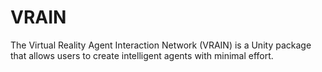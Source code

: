 # VRAIN
The Virtual Reality Agent Interaction Network (VRAIN) is a Unity package that allows users to create intelligent agents with minimal effort.
